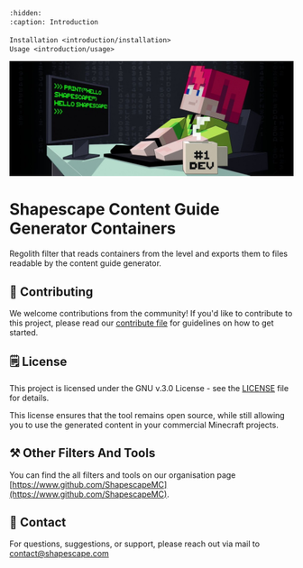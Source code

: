 ```{toctree}
:hidden:
:caption: Introduction

Installation <introduction/installation>
Usage <introduction/usage>
```

![](../header.jpg)

# Shapescape Content Guide Generator Containers
Regolith filter that reads containers from the level and exports them to files readable by the content guide generator.

## 👷 Contributing
We welcome contributions from the community! If you'd like to contribute to this project, please read our [contribute file](https://www.github.com/ShapescapeMC/Shapescape-Content-Guide-Generator-Containers/blob/main/CONTRIBUTING.md) for guidelines on how to get started.

## 🗒️ License
This project is licensed under the GNU v.3.0 License - see the [LICENSE](https://github.com/ShapescapeMC/Shapescape-Content-Guide-Generator-Containers/blob/main/LICENSE) file for details.

This license ensures that the tool remains open source, while still allowing you to use the generated content in your commercial Minecraft projects.

## ⚒️ Other Filters And Tools
You can find the all filters and tools on our organisation page [https://www.github.com/ShapescapeMC](https://www.github.com/ShapescapeMC).

## 📧 Contact
For questions, suggestions, or support, please reach out via mail to [contact@shapescape.com](mailto:contact@shapescape.com)
